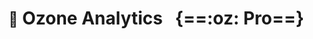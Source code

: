 # <small>:construction:</small> Ozone Analytics <span class="small-title">&nbsp;&nbsp;{==:oz: Pro==}</span>